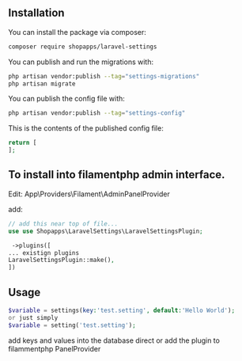 ## Installation

You can install the package via composer:

```bash
composer require shopapps/laravel-settings
```

You can publish and run the migrations with:

```bash
php artisan vendor:publish --tag="settings-migrations"
php artisan migrate
```

You can publish the config file with:

```bash
php artisan vendor:publish --tag="settings-config"
```

This is the contents of the published config file:

```php
return [
];
```


## To install into filamentphp admin interface.
Edit: App\Providers\Filament\AdminPanelProvider

add:

```php
// add this near top of file...
use use Shopapps\LaravelSettings\LaravelSettingsPlugin;

 ->plugins([
... existign plugins
LaravelSettingsPlugin::make(),
])
```

## Usage

```php
$variable = settings(key:'test.setting', default:'Hello World');
or just simply
$variable = setting('test.setting');
```

add keys and values into the database direct or add the plugin to filammentphp PanelProvider
